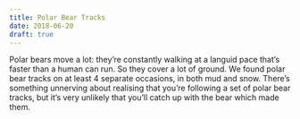 ```yaml
---
title: Polar Bear Tracks
date: 2018-06-20
draft: true
---
```

Polar bears move a lot: they’re constantly walking at a languid pace that’s faster than a human can run. So they cover a lot of ground. We found polar bear tracks on at least 4 separate occasions, in both mud and snow. There’s something unnerving about realising that you’re following a set of polar bear tracks, but it’s very unlikely that you’ll catch up with the bear which made them.
